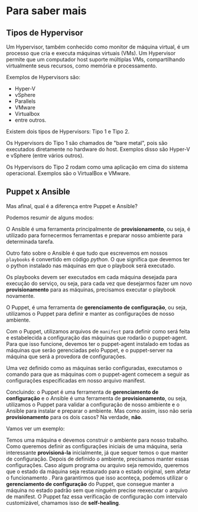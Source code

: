 # Para saber mais

## Tipos de Hypervisor

Um Hypervisor, também conhecido como monitor de máquina virtual, é um processo que cria e executa máquinas virtuais (VMs). Um Hypervisor permite que um computador host suporte múltiplas VMs, compartilhando virtualmente seus recursos, como memória e processamento.

Exemplos de Hypervisors são:

- Hyper-V
- vSphere
- Parallels
- VMware
- Virtualbox
- entre outros.

Existem dois tipos de Hypervisors: Tipo 1 e Tipo 2.

Os Hypervisors do Tipo 1 são chamados de "bare metal", pois são executados diretamente no hardware do host. Exemplos disso são Hyper-V e vSphere (entre vários outros).

Os Hypervisors do Tipo 2 rodam como uma aplicação em cima do sistema operacional. Exemplos são o VirtualBox e VMware.

## Puppet x Ansible

Mas afinal, qual é a diferença entre Puppet e Ansible?

Podemos resumir de alguns modos:

O Ansible é uma ferramenta principalmente de __provisionamento__, ou seja, é utilizado para fornecermos ferramentas e preparar nosso ambiente para determinada tarefa.

Outro fato sobre o Ansible é que tudo que escrevemos em nossos ```playbooks``` é convertido em código _python_. O que significa que devemos ter o python instalado nas máquinas em que o playbook será executado.

Os playbooks devem ser executados em cada máquina desejada para execução do serviço, ou seja, para cada vez que desejarmos fazer um novo __provisionamento__ para as máquinas, precisamos executar o playbook novamente.

O Puppet, é uma ferramenta de __gerenciamento de configuração__, ou seja, utilizamos o Puppet para definir e manter as configurações de nosso ambiente.

Com o Puppet, utilizamos arquivos de ```manifest``` para definir como será feita e estabelecida a configuração das máquinas que rodarão o puppet-agent. Para que isso funcione, devemos ter o puppet-agent instalado em todas as máquinas que serão gerenciadas pelo Puppet, e o puppet-server na máquina que será a provedora de configurações.

Uma vez definido como as máquinas serão configuradas, executamos o comando para que as máquinas com o puppet-agent comecem a seguir as configurações especificadas em nosso arquivo manifest.

Concluindo: o Puppet é uma ferramenta de __gerenciamento de configuração__ e o Ansible é uma ferramenta de __provisionamento__, ou seja, utilizamos o Puppet para validar a configuração de nosso ambiente e o Ansible para instalar e preparar o ambiente. Mas como assim, isso não seria __provisionamento__ para os dois casos? Na verdade, __não__.

Vamos ver um exemplo:

Temos uma máquina e devemos construir o ambiente para nosso trabalho. Como queremos definir as configurações iniciais de uma máquina, seria interessante __provisioná-la__ inicialmente, já que sequer temos o que manter de configuração. Depois de definido o ambiente, precisamos manter essas configurações. Caso algum programa ou arquivo seja removido, queremos que o estado da máquina seja restaurado para o estado original, sem afetar o funcionamento . Para garantirmos que isso aconteça, podemos utilizar o __gerenciamento de configuração__ do Puppet, que consegue manter a máquina no estado padrão sem que ninguém precise reexecutar o arquivo de manifest. O Puppet faz essa verificação de configuração com intervalo customizável, chamamos isso de __self-healing__.
